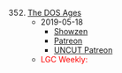 352. [The DOS Ages](https://linuxgamecast.com/2019/05/linuxgamecast-weekly-352-the-dos-ages/)
     * 2019-05-18
        * [Showzen](https://www.patreon.com/posts/prepresupershowz-26981314)
        * [Patreon](https://www.patreon.com/posts/linuxgamecast-26981340)
        * [UNCUT Patreon](https://www.patreon.com/posts/linuxgamecast-26981235)
     * <span style="color:red">LGC Weekly:</span>
